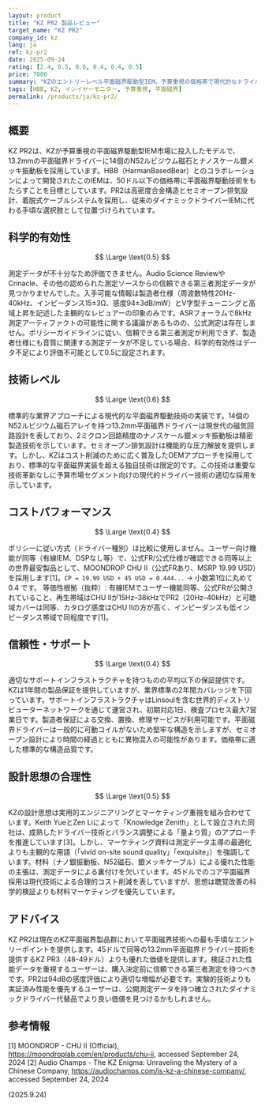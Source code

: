 ```yaml
---
layout: product
title: "KZ PR2 製品レビュー"
target_name: "KZ PR2"
company_id: kz
lang: ja
ref: kz-pr2
date: 2025-09-24
rating: [2.4, 0.5, 0.6, 0.4, 0.4, 0.5]
price: 7000
summary: "KZのエントリーレベル平面磁界駆動型IEM。予算重視の価格帯で現代的なドライバー技術を提供し、KZの平面磁界ラインナップで最もコストパフォーマンスに優れた選択肢です。ただし、測定データの検証が不足しています。"
tags: [HBB, KZ, インイヤーモニター, 予算重視, 平面磁界]
permalink: /products/ja/kz-pr2/
---
```

## 概要

KZ PR2は、KZが予算重視の平面磁界駆動型IEM市場に投入したモデルで、13.2mmの平面磁界ドライバーに14個のN52ルビジウム磁石とナノスケール銀メッキ振動板を採用しています。HBB（HarmanBasedBear）とのコラボレーションによって開発されたこのIEMは、50ドル以下の価格帯に平面磁界駆動技術をもたらすことを目標としています。PR2は高密度合金構造とセミオープン排気設計、着脱式ケーブルシステムを採用し、従来のダイナミックドライバーIEMに代わる手頃な選択肢として位置づけられています。

## 科学的有効性

$$ \Large \text{0.5} $$

測定データが不十分なため評価できません。Audio Science ReviewやCrinacle、その他の認められた測定ソースからの信頼できる第三者測定データが見つかりませんでした。入手可能な情報は製造者仕様（周波数特性20Hz-40kHz、インピーダンス15±3Ω、感度94±3dB/mW）とV字型チューニングと高域上昇を記述した主観的なレビュアーの印象のみです。ASRフォーラムで8kHz測定アーティファクトの可能性に関する議論があるものの、公式測定は存在しません。ポリシーガイドラインに従い、信頼できる第三者測定が利用できず、製造者仕様にも音質に関連する測定データが不足している場合、科学的有効性はデータ不足により評価不可能として0.5に設定されます。

## 技術レベル

$$ \Large \text{0.6} $$

標準的な業界アプローチによる現代的な平面磁界駆動技術の実装です。14個のN52ルビジウム磁石アレイを持つ13.2mm平面磁界ドライバーは現世代の磁気回路設計を表しており、2ミクロン回路精度のナノスケール銀メッキ振動板は精密製造技術を示しています。セミオープン排気設計は機能的な圧力解放を提供します。しかし、KZはコスト削減のために広く普及したOEMアプローチを採用しており、標準的な平面磁界実装を超える独自技術は限定的です。この技術は重要な技術革新なしに予算市場セグメント向けの現代的ドライバー技術の適切な採用を示しています。

## コストパフォーマンス

$$ \Large \text{0.4} $$

ポリシーに従い方式（ドライバー種別）は比較に使用しません。ユーザー向け機能が同等（有線IEM、DSPなし等）で、公式FR/公式仕様が確認できる同等以上の世界最安製品として、MOONDROP CHU II（公式FRあり、MSRP 19.99 USD）を採用します[1]。`CP = 19.99 USD ÷ 45 USD = 0.444...` → 小数第1位に丸めて 0.4 です。
等価性根拠（抜粋）: 有線IEMでユーザー機能同等、公式FRが公開されていること、再生帯域はCHU IIが15Hz–38kHzでPR2（20Hz–40kHz）と可聴域カバーは同等、カタログ感度はCHU IIの方が高く、インピーダンスも低インピーダンス帯域で同程度です[1]。

## 信頼性・サポート

$$ \Large \text{0.4} $$

適切なサポートインフラストラクチャを持つものの平均以下の保証提供です。KZは1年間の製品保証を提供していますが、業界標準の2年間カバレッジを下回っています。サポートインフラストラクチャはLinsoulを含む世界的ディストリビューターネットワークを通じて運営され、初期対応1日、検査プロセス最大7営業日です。製造者保証による交換、置換、修理サービスが利用可能です。平面磁界ドライバーは一般的に可動コイルがないため堅牢な構造を示しますが、セミオープン設計により時間の経過とともに異物混入の可能性があります。価格帯に適した標準的な構造品質です。

## 設計思想の合理性

$$ \Large \text{0.5} $$

KZの設計思想は実用的エンジニアリングとマーケティング重視を組み合わせています。Keith YueとZen Liによって「Knowledge Zenith」として設立された同社は、成熟したドライバー技術とバランス調整による「量より質」のアプローチを推進しています[3]。しかし、マーケティング資料は測定データ主導の最適化よりも主観的な用語（「vivid on-site sound quality」「exquisite」）を強調しています。材料（ナノ銀振動板、N52磁石、銀メッキケーブル）による優れた性能の主張は、測定データによる裏付けを欠いています。45ドルでのコア平面磁界採用は現代技術による合理的コスト削減を表していますが、思想は聴覚改善の科学的検証よりも材料マーケティングを優先しています。

## アドバイス

KZ PR2は現在のKZ平面磁界製品群において平面磁界技術への最も手頃なエントリーポイントを提供します。45ドルで同等の13.2mm平面磁界ドライバー技術を提供するKZ PR3（48-49ドル）よりも優れた価値を提供します。検証された性能データを重視するユーザーは、購入決定前に信頼できる第三者測定を待つべきです。PR2は94dBの感度評価により適切な増幅が必要です。実験的技術よりも実証済み性能を優先するユーザーは、公開測定データを持つ確立されたダイナミックドライバー代替品でより良い価値を見つけるかもしれません。

## 参考情報

[1] MOONDROP - CHU II (Official), https://moondroplab.com/en/products/chu-ii, accessed September 24, 2024
[2] Audio Champs - The KZ Enigma: Unraveling the Mystery of a Chinese Company, https://audiochamps.com/is-kz-a-chinese-company/, accessed September 24, 2024

(2025.9.24)